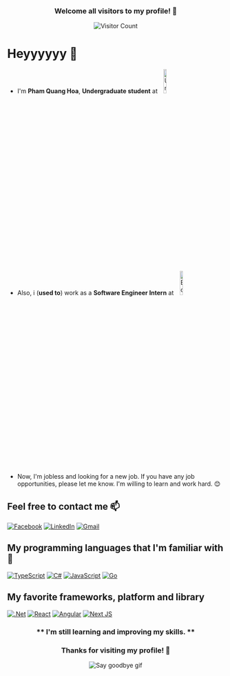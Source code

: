 <div align="center">

### Welcome all visitors to my profile! 🎉

![Visitor Count](https://profile-counter.glitch.me/hoapham2k2/count.svg)

</div>

# Heyyyyyy 👋

- I'm **Pham Quang Hoa**, **Undergraduate student** at <img src="https://en.uit.edu.vn/sites/vi/files/images/Logos/Logo_UIT_Web_Transparent.png" alt="University of Information Technology" width="12%" style="padding:0 10px" />
- Also, i (**used to**) work as a **Software Engineer Intern** at
  <img src="https://i1-sohoa.vnecdn.net/2023/09/06/BGSWSignet-1693961144-3843-1693961148.png?w=500&h=0&q=100&dpr=2&fit=crop&s=WwH3dN0ZPIGF6Ztt3TJDPw" alt="Bosch Global Software Technologies Vietnam" width="12%" style="padding:0 10px" />
- Now, I'm jobless and looking for a new job. If you have any job opportunities, please let me know. I'm willing to learn and work hard. 😊

## Feel free to contact me 📫

[![Facebook](https://img.shields.io/badge/Facebook-%231877F2.svg?style=for-the-badge&logo=Facebook&logoColor=white)](https://www.facebook.com/hoapham.Z)
[![LinkedIn](https://img.shields.io/badge/linkedin-%230077B5.svg?style=for-the-badge&logo=linkedin&logoColor=white)](https://www.linkedin.com/in/phamquanghoa/)
[![Gmail](https://img.shields.io/badge/Gmail-D14836?style=for-the-badge&logo=gmail&logoColor=white)](mailto:phamquanghoaz@gmail.com)

## My programming languages that I'm familiar with 🚀

[![TypeScript](https://img.shields.io/badge/typescript-%23007ACC.svg?style=for-the-badge&logo=typescript&logoColor=white)](https://www.typescriptlang.org/)
[![C#](https://img.shields.io/badge/c%23-%23239120.svg?style=for-the-badge&logo=csharp&logoColor=white)](https://docs.microsoft.com/en-us/dotnet/csharp/)
[![JavaScript](https://img.shields.io/badge/javascript-%23323330.svg?style=for-the-badge&logo=javascript&logoColor=%23F7DF1E)](https://developer.mozilla.org/en-US/docs/Web/JavaScript)
[![Go](https://img.shields.io/badge/go-%2300ADD8.svg?style=for-the-badge&logo=go&logoColor=white)](https://golang.org/)

## My favorite frameworks, platform and library

[![.Net](https://img.shields.io/badge/.NET-5C2D91?style=for-the-badge&logo=.net&logoColor=white)](https://dotnet.microsoft.com/)
[![React](https://img.shields.io/badge/react-%2320232a.svg?style=for-the-badge&logo=react&logoColor=%2361DAFB)](https://reactjs.org/)
[![Angular](https://img.shields.io/badge/angular-%23DD0031.svg?style=for-the-badge&logo=angular&logoColor=white)](https://angular.io/)
[![Next JS](https://img.shields.io/badge/Next-black?style=for-the-badge&logo=next.js&logoColor=white)](https://nextjs.org/)

<div align="center">

### ** I'm still learning and improving my skills. **

### Thanks for visiting my profile! 🤗

![Say goodbye gif](https://media.giphy.com/media/v1.Y2lkPTc5MGI3NjExcmYydnZrem1wcHNqeHVsMDhhbDVlNG1hcHZoc3Z6aDNjbGh4dTVrbyZlcD12MV9pbnRlcm5hbF9naWZfYnlfaWQmY3Q9Zw/VelWewgR6CpNK/giphy.gif)

</div>
